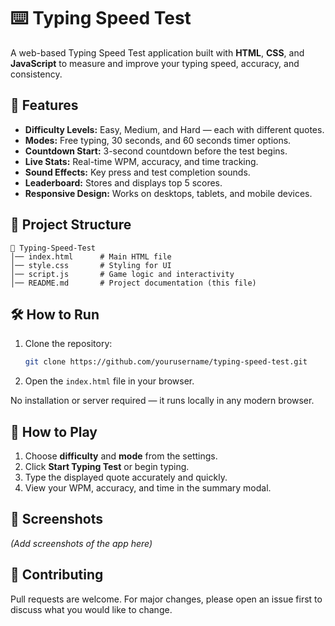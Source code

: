 # ⌨️ Typing Speed Test

A web-based Typing Speed Test application built with **HTML**, **CSS**, and **JavaScript** to measure and improve your typing speed, accuracy, and consistency.

## 🚀 Features

- **Difficulty Levels:** Easy, Medium, and Hard — each with different quotes.
- **Modes:** Free typing, 30 seconds, and 60 seconds timer options.
- **Countdown Start:** 3-second countdown before the test begins.
- **Live Stats:** Real-time WPM, accuracy, and time tracking.
- **Sound Effects:** Key press and test completion sounds.
- **Leaderboard:** Stores and displays top 5 scores.
- **Responsive Design:** Works on desktops, tablets, and mobile devices.

## 📂 Project Structure

```
📁 Typing-Speed-Test
│── index.html      # Main HTML file
│── style.css       # Styling for UI
│── script.js       # Game logic and interactivity
│── README.md       # Project documentation (this file)
```

## 🛠️ How to Run

1. Clone the repository:
   ```bash
   git clone https://github.com/yourusername/typing-speed-test.git
   ```
2. Open the `index.html` file in your browser.

No installation or server required — it runs locally in any modern browser.

## 🎯 How to Play

1. Choose **difficulty** and **mode** from the settings.
2. Click **Start Typing Test** or begin typing.
3. Type the displayed quote accurately and quickly.
4. View your WPM, accuracy, and time in the summary modal.

## 📸 Screenshots

*(Add screenshots of the app here)*

## 🤝 Contributing

Pull requests are welcome. For major changes, please open an issue first to discuss what you would like to change.

